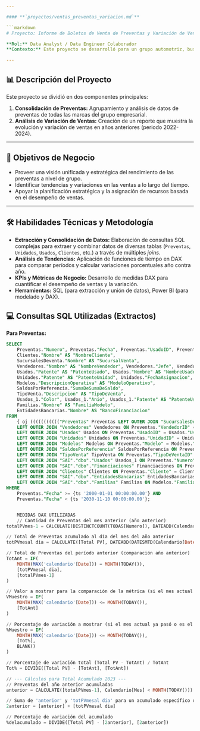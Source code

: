 ```yaml
---

#### **`proyectos/ventas_preventas_variacion.md`**

```markdown
# Proyecto: Informe de Boletos de Venta de Preventas y Variación de Ventas

**Rol:** Data Analyst / Data Engineer Colaborador
**Contexto:** Este proyecto se desarrolló para un grupo automotriz, buscando una visión consolidada de ventas y tendencias.

---
```


## 📊 Descripción del Proyecto

Este proyecto se dividió en dos componentes principales:
1.  **Consolidación de Preventas:** Agrupamiento y análisis de datos de preventas de todas las marcas del grupo empresarial.
2.  **Análisis de Variación de Ventas:** Creación de un reporte que muestra la evolución y variación de ventas en años anteriores (periodo 2022-2024).

---

## 🎯 Objetivos de Negocio

* Proveer una visión unificada y estratégica del rendimiento de las preventas a nivel de grupo.
* Identificar tendencias y variaciones en las ventas a lo largo del tiempo.
* Apoyar la planificación estratégica y la asignación de recursos basada en el desempeño de ventas.

---

## 🛠️ Habilidades Técnicas y Metodología

* **Extracción y Consolidación de Datos:** Elaboración de consultas SQL complejas para extraer y combinar datos de diversas tablas (`Preventas`, `Unidades`, `Usados`, `Clientes`, etc.) a través de múltiples *joins*.
* **Análisis de Tendencias:** Aplicación de funciones de tiempo en DAX para comparar períodos y calcular variaciones porcentuales año contra año.
* **KPIs y Métricas de Negocio:** Desarrollo de medidas DAX para cuantificar el desempeño de ventas y la variación.
* **Herramientas:** SQL (para extracción y unión de datos), Power BI (para modelado y DAX).

## 💻 Consultas SQL Utilizadas (Extractos)

**Para Preventas:**
```sql
SELECT
    Preventas."Numero", Preventas."Fecha", Preventas."UsadoID", Preventas."PrecioVenta", Preventas."Anulada", Preventas."Modelo", Preventas."Financiacion_Importe",
    Clientes."Nombre" AS "NombreCliente",
    SucursalesDeventa."Nombre" AS "SucursalVenta",
    Vendedores."Nombre" AS "NombreVendedor", Vendedores."Jefe", Vendedores."Activo",
    Usados."Patente" AS "PatenteUsado", Usados."Nombre" AS "NombreUsado",
    Unidades."Patente" AS "PatenteUnidad", Unidades."FechaAsignacion", Unidades."FechaPatentamiento", Unidades."Carroceria",
    Modelos."DescripcionOperativa" AS "ModeloOperativo",
    SaldosPorReferencia."SumaDeSumaDeSaldo",
    TipoVenta."Descripcion" AS "TipoDeVenta",
    Usados_1."Color", Usados_1."Anio", Usados_1."Patente" AS "PatenteUsado2", Usados_1."PrecioDeToma", Usados_1."Marca" AS "MarcaUsado2", Usados_1."Modelo" AS "ModeloUsado2",
    Familias."Nombre" AS "FamiliaModelo",
    EntidadesBancarias."Nombre" AS "BancoFinanciacion"
FROM
    { oj ((((((((((("Preventas" Preventas LEFT OUTER JOIN "SucursalesDeventa" SucursalesDeventa ON Preventas."Sucursal" = SucursalesDeventa."Numero")
    LEFT OUTER JOIN "Vendedores" Vendedores ON Preventas."VendedorID" = Vendedores."VendedorId")
    LEFT OUTER JOIN "Usados" Usados ON Preventas."UsadoID" = Usados."UsadoID")
    LEFT OUTER JOIN "Unidades" Unidades ON Preventas."UnidadID" = Unidades."UnidadID")
    LEFT OUTER JOIN "Modelos" Modelos ON Preventas."Modelo" = Modelos."Modelo")
    LEFT OUTER JOIN "SaldosPorReferencia" SaldosPorReferencia ON Preventas."Numero" = SaldosPorReferencia."Referencia")
    LEFT OUTER JOIN "TipoVenta" TipoVenta ON Preventas."TipoDeVentaID" = TipoVenta."TipoVentaID")
    LEFT OUTER JOIN "SAI"."dbo"."Usados" Usados_1 ON Preventas."Numero" = Usados_1."PreVentaOrigen")
    LEFT OUTER JOIN "SAI"."dbo"."Financiaciones" Financiaciones ON Preventas."FinanciacionID" = Financiaciones."FinanciacionID")
    LEFT OUTER JOIN "Clientes" Clientes ON Preventas."Cliente" = Clientes."Codigo")
    LEFT OUTER JOIN "SAI"."dbo"."EntidadesBancarias" EntidadesBancarias ON Financiaciones."BancoID" = EntidadesBancarias."BancoID")
    LEFT OUTER JOIN "SAI"."dbo"."Familias" Familias ON Modelos."Familia" = Familias."FamiliaID"}
WHERE
    Preventas."Fecha" >= {ts '2000-01-01 00:00:00.00'} AND
    Preventas."Fecha" < {ts '2030-11-10 00:00:00.00'};


    MEDIDAS DAX UTILIZADAS
    // Cantidad de Preventas del mes anterior (año anterior)
totalPVmes-1 = CALCULATE(DISTINCTCOUNT(TODAS[Numero]), DATEADD(Calendario[Date], -1, YEAR))

// Total de Preventas acumulado al día del mes del año anterior
totPVmesal dia = CALCULATE([Total PV], DATEADD(DATESMTD(Calendario[Date] <= TODAY()), -1, YEAR))

// Total de Preventas del período anterior (comparación año anterior)
TotAnt = IF(
    MONTH(MAX('calendario'[Date])) = MONTH(TODAY()),
    [totPVmesal dia],
    [totalPVmes-1]
)

// Valor a mostrar para la comparación de la métrica (si el mes actual ya pasó o es el actual)
VMuestro = IF(
    MONTH(MAX('calendario'[Date])) <= MONTH(TODAY()),
    [TotAnt]
)

// Porcentaje de variación a mostrar (si el mes actual ya pasó o es el actual)
%Muestro = IF(
    MONTH(MAX('calendario'[Date])) <= MONTH(TODAY()),
    [Tot%],
    BLANK()
)

// Porcentaje de variación total (Total PV - TotAnt) / TotAnt
Tot% = DIVIDE([Total PV] - [TotAnt], [TotAnt])

// --- Cálculos para Total Acumulado 2023 ---
// Preventas del año anterior acumuladas
anterior = CALCULATE([totalPVmes-1], Calendario[Mes] < MONTH(TODAY()))

// Suma de 'anterior' y 'totPVmesal dia' para un acumulado específico del año anterior
2anterior = [anterior] + [totPVmesal dia]

// Porcentaje de variación del acumulado
%delacumulado = DIVIDE([Total PV] - [2anterior], [2anterior])